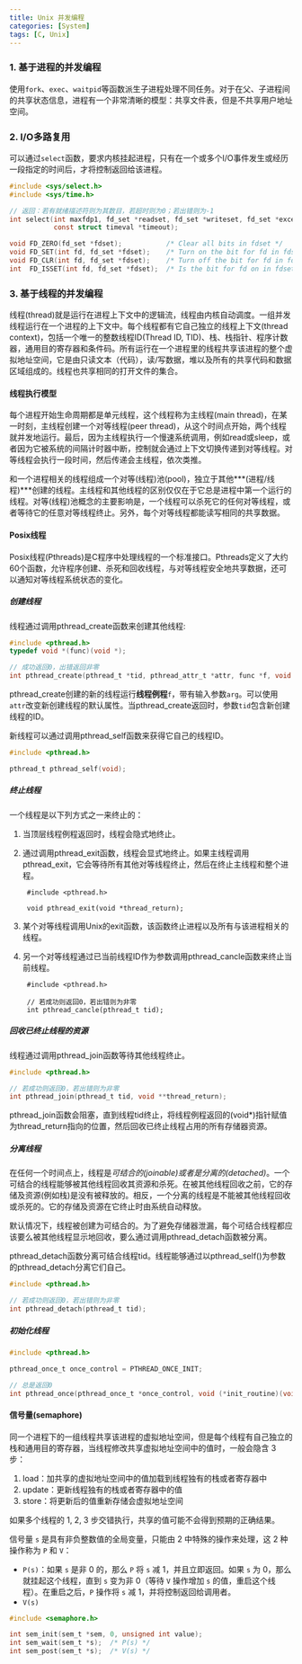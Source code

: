 ```yaml
---
title: Unix 并发编程
categories: [System]
tags: [C, Unix]
---
```


### 1. 基于进程的并发编程

使用`fork`、`exec`、`waitpid`等函数派生子进程处理不同任务。对于在父、子进程间的共享状态信息，进程有一个非常清晰的模型：共享文件表，但是不共享用户地址空间。

### 2. I/O多路复用

可以通过`select`函数，要求内核挂起进程，只有在一个或多个I/O事件发生或经历一段指定的时间后，才将控制返回给该进程。

``` c
#include <sys/select.h>
#include <sys/time.h>

// 返回：若有就绪描述符则为其数目，若超时则为0；若出错则为-1
int select(int maxfdp1, fd_set *readset, fd_set *writeset, fd_set *exceptset,
           const struct timeval *timeout);

void FD_ZERO(fd_set *fdset);           /* Clear all bits in fdset */
void FD_SET(int fd, fd_set *fdset);    /* Turn on the bit for fd in fdset */
void FD_CLR(int fd, fd_set *fdset);    /* Turn off the bit for fd in fdset */
int  FD_ISSET(int fd, fd_set *fdset);  /* Is the bit for fd on in fdset? */
```

### 3. 基于线程的并发编程

线程(thread)就是运行在进程上下文中的逻辑流，线程由内核自动调度。一组并发线程运行在一个进程的上下文中。每个线程都有它自己独立的线程上下文(thread context)，包括一个唯一的整数线程ID(Thread ID, TID)、栈、栈指针、程序计数器，通用目的寄存器和条件码。所有运行在一个进程里的线程共享该进程的整个虚拟地址空间，它是由只读文本（代码），读/写数据，堆以及所有的共享代码和数据区域组成的。线程也共享相同的打开文件的集合。

#### 线程执行模型

每个进程开始生命周期都是单元线程，这个线程称为主线程(main thread)，在某一时刻，主线程创建一个对等线程(peer thread)，从这个时间点开始，两个线程就并发地运行。最后，因为主线程执行一个慢速系统调用，例如read或sleep，或者因为它被系统的间隔计时器中断，控制就会通过上下文切换传递到对等线程。对等线程会执行一段时间，然后传递会主线程，依次类推。

和一个进程相关的线程组成一个对等(线程)池(pool)，独立于其他***(进程/线程)***创建的线程。主线程和其他线程的区别仅仅在于它总是进程中第一个运行的线程。对等(线程)池概念的主要影响是，一个线程可以杀死它的任何对等线程，或者等待它的任意对等线程终止。另外，每个对等线程都能读写相同的共享数据。

#### Posix线程

Posix线程(Pthreads)是C程序中处理线程的一个标准接口。Pthreads定义了大约60个函数，允许程序创建、杀死和回收线程，与对等线程安全地共享数据，还可以通知对等线程系统状态的变化。

##### 创建线程

线程通过调用pthread_create函数来创建其他线程:

``` c
#include <pthread.h>
typedef void *(func)(void *);

// 成功返回0，出错返回非零
int pthread_create(pthread_t *tid, pthread_attr_t *attr, func *f, void *arg);
```

pthread_create创建的新的线程运行**线程例程**`f`，带有输入参数`arg`。可以使用`attr`改变新创建线程的默认属性。当pthread_create返回时，参数`tid`包含新创建线程的ID。

新线程可以通过调用pthread_self函数来获得它自己的线程ID。

``` C
#include <pthread.h>

pthread_t pthread_self(void);
```

##### 终止线程

一个线程是以下列方式之一来终止的：
1. 当顶层线程例程返回时，线程会隐式地终止。
2. 通过调用pthread_exit函数，线程会显式地终止。如果主线程调用pthread_exit，它会等待所有其他对等线程终止，然后在终止主线程和整个进程。

        #include <pthread.h>

        void pthread_exit(void *thread_return);

3. 某个对等线程调用Unix的exit函数，该函数终止进程以及所有与该进程相关的线程。
4. 另一个对等线程通过已当前线程ID作为参数调用pthread_cancle函数来终止当前线程。

        #include <pthread.h>

        // 若成功则返回0，若出错则为非零
        int pthread_cancle(pthread_t tid);

##### 回收已终止线程的资源

线程通过调用pthread_join函数等待其他线程终止。

``` c
#include <pthread.h>

// 若成功则返回0，若出错则为非零
int pthread_join(pthread_t tid, void **thread_return);
```

pthread_join函数会阻塞，直到线程tid终止，将线程例程返回的(void*)指针赋值为thread_return指向的位置，然后回收已终止线程占用的所有存储器资源。

##### 分离线程

在任何一个时间点上，线程是*可结合的(joinable)*或者是*分离的(detached)*。一个可结合的线程能够被其他线程回收其资源和杀死。在被其他线程回收之前，它的存储及资源(例如栈)是没有被释放的。相反，一个分离的线程是不能被其他线程回收或杀死的。它的存储及资源在它终止时由系统自动释放。

默认情况下，线程被创建为可结合的。为了避免存储器泄漏，每个可结合线程都应该要么被其他线程显示地回收，要么通过调用pthread_detach函数被分离。

pthread_detach函数分离可结合线程tid。线程能够通过以pthread_self()为参数的pthread_detach分离它们自己。

``` c
#include <pthread.h>

// 若成功则返回0，若出错则为非零
int pthread_detach(pthread_t tid);
```

##### 初始化线程

``` c
#include <pthread.h>

pthread_once_t once_control = PTHREAD_ONCE_INIT;

// 总是返回0
int pthread_once(pthread_once_t *once_control, void (*init_routine)(void));
```

#### 信号量(semaphore)

同一个进程下的一组线程共享该进程的虚拟地址空间，但是每个线程有自己独立的栈和通用目的寄存器，当线程修改共享虚拟地址空间中的值时，一般会隐含 3 步：
1. load：加共享的虚拟地址空间中的值加载到线程独有的栈或者寄存器中
2. update：更新线程独有的栈或者寄存器中的值
3. store：将更新后的值重新存储会虚拟地址空间

如果多个线程的 1, 2, 3 步交错执行，共享的值可能不会得到预期的正确结果。

信号量 `s` 是具有非负整数值的全局变量，只能由 2 中特殊的操作来处理，这 2 种操作称为 `P` 和 `V`：
* `P(s)`：如果 `s` 是非 0 的，那么 `P` 将 `s` 减 1，并且立即返回。如果 `s` 为 0，那么就挂起这个线程，直到 `s` 变为非 0（等待 `V` 操作增加 `s` 的值，重启这个线程）。在重启之后，`P` 操作将 `s` 减 1，并将控制返回给调用者。
* `V(s)`

``` c
#include <semaphore.h>

int sem_init(sem_t *sem, 0, unsigned int value);
int sem_wait(sem_t *s);  /* P(s) */
int sem_post(sem_t *s);  /* V(s) */
```
